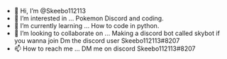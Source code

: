- 👋 Hi, I’m @Skeebo112113
- 👀 I’m interested in ... Pokemon Discord and coding.
- 🌱 I’m currently learning ... How to code in python.
- 🤝 I’m looking to collaborate on ... Making a discord bot called skybot if you wanna join Dm the discord user Skeebo112113#8207
- 📫 How to reach me ... DM me on discord Skeebo112113#8207

<!---
Skeebo112113/Skeebo112113 is a ✨ special ✨ repository because its `README.md` (this file) appears on your GitHub profile.
You can click the Preview link to take a look at your changes.
--->
